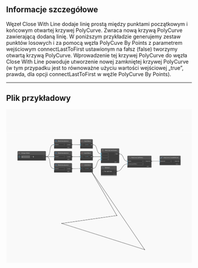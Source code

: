 ## Informacje szczegółowe
Węzeł Close With Line dodaje linię prostą między punktami początkowym i końcowym otwartej krzywej PolyCurve. Zwraca nową krzywą PolyCurve zawierającą dodaną linię. W poniższym przykładzie generujemy zestaw punktów losowych i za pomocą węzła PolyCuve By Points z parametrem wejściowym connectLastToFirst ustawionym na fałsz (false) tworzymy otwartą krzywą PolyCurve. Wprowadzenie tej krzywej PolyCurve do węzła Close With Line powoduje utworzenie nowej zamkniętej krzywej PolyCurve (w tym przypadku jest to równoważne użyciu wartości wejściowej „true”, prawda, dla opcji connectLastToFirst w węźle PolyCurve By Points).
___
## Plik przykładowy

![CloseWithLine](./Autodesk.DesignScript.Geometry.PolyCurve.CloseWithLine_img.jpg)

